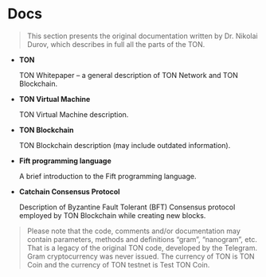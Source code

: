 # Docs

> This section presents the original documentation written by Dr. Nikolai Durov, which describes in full all the parts of the TON.

* **TON**

  TON Whitepaper – a general description of TON Network and TON Blockchain.

* **TON Virtual Machine**
  
  TON Virtual Machine description.

* **TON Blockchain**
  
  TON Blockchain description (may include outdated information).

* **Fift programming language**
  
  A brief introduction to the Fift programming language.
  
* **Catchain Consensus Protocol**
  
  Description of Byzantine Fault Tolerant (BFT) Consensus protocol employed by TON Blockchain while creating new blocks.

> Please note that the code, comments and/or documentation may contain parameters, methods and definitions “gram”, “nanogram”, etc. That is a legacy of the original TON code, developed by the Telegram. Gram cryptocurrency was never issued. The currency of TON is TON Coin and the currency of TON testnet is Test TON Coin.
